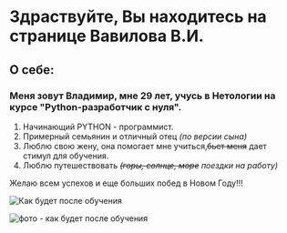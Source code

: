 # Здраствуйте, Вы находитесь на странице Вавилова В.И.
## О себе:
### Меня зовут Владимир, мне 29 лет, учусь в Нетологии на курсе "Python-разработчик с нуля".
   1. Начинающий PYTHON - программист.
   2. Примерный семьянин и отличный отец *(по версии сына)*
   3. Люблю свою жену, она помогает мне учиться,~~бьет меня~~ дает стимул для обучения.
   4. Люблю путешествовать *~~(горы, солнце, море~~ поездки на работу)*
   
   Желаю всем успехов и еще больших побед в Новом Году!!!
 
<image
src="(https://3dnews.ru/assets/external/illustrations/2022/02/25/1060953/anonymous.jpg)"
alt="Как будет после обучения"
caption="Как будет после обучения">
   
![фото - как будет после обучения](https://3dnews.ru/assets/external/illustrations/2022/02/25/1060953/anonymous.jpg)
